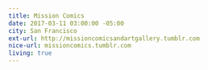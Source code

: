 ```yaml
---
title: Mission Comics
date: 2017-03-11 03:00:00 -05:00
city: San Francisco
ext-url: http://missioncomicsandartgallery.tumblr.com
nice-url: missioncomics.tumblr.com
living: true
---
```


